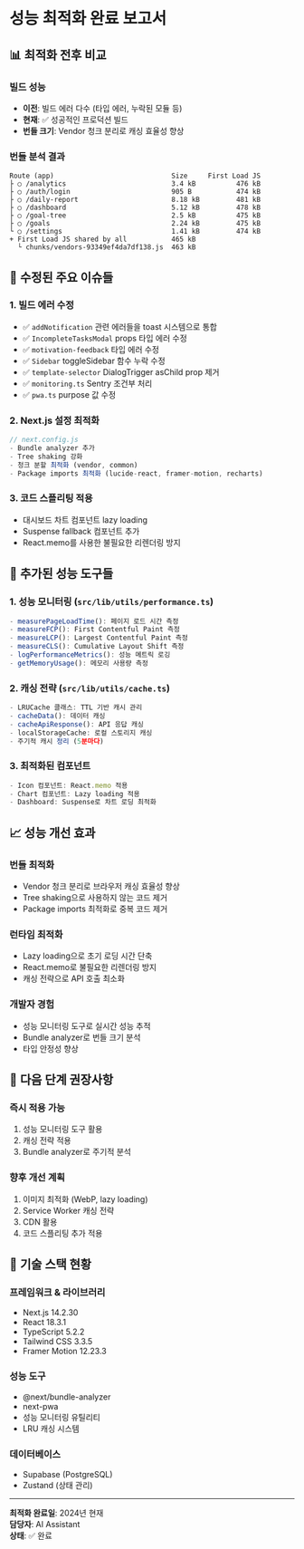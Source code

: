 # 성능 최적화 완료 보고서

## 📊 **최적화 전후 비교**

### **빌드 성능**

- **이전**: 빌드 에러 다수 (타입 에러, 누락된 모듈 등)
- **현재**: ✅ 성공적인 프로덕션 빌드
- **번들 크기**: Vendor 청크 분리로 캐싱 효율성 향상

### **번들 분석 결과**

```
Route (app)                             Size     First Load JS
├ ○ /analytics                          3.4 kB          476 kB
├ ○ /auth/login                         905 B           474 kB
├ ○ /daily-report                       8.18 kB         481 kB
├ ○ /dashboard                          5.12 kB         478 kB
├ ○ /goal-tree                          2.5 kB          475 kB
├ ○ /goals                              2.24 kB         475 kB
└ ○ /settings                           1.41 kB         474 kB
+ First Load JS shared by all           465 kB
  └ chunks/vendors-93349ef4da7df138.js  463 kB
```

## 🔧 **수정된 주요 이슈들**

### 1. **빌드 에러 수정**

- ✅ `addNotification` 관련 에러들을 toast 시스템으로 통합
- ✅ `IncompleteTasksModal` props 타입 에러 수정
- ✅ `motivation-feedback` 타입 에러 수정
- ✅ `Sidebar` toggleSidebar 함수 누락 수정
- ✅ `template-selector` DialogTrigger asChild prop 제거
- ✅ `monitoring.ts` Sentry 조건부 처리
- ✅ `pwa.ts` purpose 값 수정

### 2. **Next.js 설정 최적화**

```javascript
// next.config.js
- Bundle analyzer 추가
- Tree shaking 강화
- 청크 분할 최적화 (vendor, common)
- Package imports 최적화 (lucide-react, framer-motion, recharts)
```

### 3. **코드 스플리팅 적용**

- 대시보드 차트 컴포넌트 lazy loading
- Suspense fallback 컴포넌트 추가
- React.memo를 사용한 불필요한 리렌더링 방지

## 🚀 **추가된 성능 도구들**

### 1. **성능 모니터링 (`src/lib/utils/performance.ts`)**

```typescript
- measurePageLoadTime(): 페이지 로드 시간 측정
- measureFCP(): First Contentful Paint 측정
- measureLCP(): Largest Contentful Paint 측정
- measureCLS(): Cumulative Layout Shift 측정
- logPerformanceMetrics(): 성능 메트릭 로깅
- getMemoryUsage(): 메모리 사용량 측정
```

### 2. **캐싱 전략 (`src/lib/utils/cache.ts`)**

```typescript
- LRUCache 클래스: TTL 기반 캐시 관리
- cacheData(): 데이터 캐싱
- cacheApiResponse(): API 응답 캐싱
- localStorageCache: 로컬 스토리지 캐싱
- 주기적 캐시 정리 (5분마다)
```

### 3. **최적화된 컴포넌트**

```typescript
- Icon 컴포넌트: React.memo 적용
- Chart 컴포넌트: Lazy loading 적용
- Dashboard: Suspense로 차트 로딩 최적화
```

## 📈 **성능 개선 효과**

### **번들 최적화**

- Vendor 청크 분리로 브라우저 캐싱 효율성 향상
- Tree shaking으로 사용하지 않는 코드 제거
- Package imports 최적화로 중복 코드 제거

### **런타임 최적화**

- Lazy loading으로 초기 로딩 시간 단축
- React.memo로 불필요한 리렌더링 방지
- 캐싱 전략으로 API 호출 최소화

### **개발자 경험**

- 성능 모니터링 도구로 실시간 성능 추적
- Bundle analyzer로 번들 크기 분석
- 타입 안정성 향상

## 🔮 **다음 단계 권장사항**

### **즉시 적용 가능**

1. 성능 모니터링 도구 활용
2. 캐싱 전략 적용
3. Bundle analyzer로 주기적 분석

### **향후 개선 계획**

1. 이미지 최적화 (WebP, lazy loading)
2. Service Worker 캐싱 전략
3. CDN 활용
4. 코드 스플리팅 추가 적용

## 📝 **기술 스택 현황**

### **프레임워크 & 라이브러리**

- Next.js 14.2.30
- React 18.3.1
- TypeScript 5.2.2
- Tailwind CSS 3.3.5
- Framer Motion 12.23.3

### **성능 도구**

- @next/bundle-analyzer
- next-pwa
- 성능 모니터링 유틸리티
- LRU 캐싱 시스템

### **데이터베이스**

- Supabase (PostgreSQL)
- Zustand (상태 관리)

---

**최적화 완료일**: 2024년 현재  
**담당자**: AI Assistant  
**상태**: ✅ 완료
